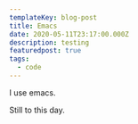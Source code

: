 ```yaml
---
templateKey: blog-post
title: Emacs
date: 2020-05-11T23:17:00.000Z
description: testing
featuredpost: true
tags:
  - code
---
```

I use emacs.

Still
to this day.
